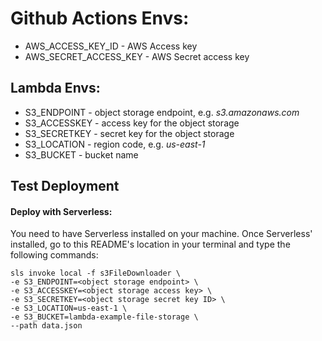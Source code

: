 # Github Actions Envs:
- AWS_ACCESS_KEY_ID - AWS Access key
- AWS_SECRET_ACCESS_KEY - AWS Secret access key

## Lambda Envs:
- S3_ENDPOINT - object storage endpoint, e.g. _s3.amazonaws.com_
- S3_ACCESSKEY - access key for the object storage
- S3_SECRETKEY - secret key for the object storage
- S3_LOCATION - region code, e.g. _us-east-1_
- S3_BUCKET - bucket name


## Test Deployment

#### Deploy with Serverless:

You need to have Serverless installed on your machine.
Once Serverless' installed, go to this README's location in your terminal and type the following commands:

```
sls invoke local -f s3FileDownloader \
-e S3_ENDPOINT=<object storage endpoint> \
-e S3_ACCESSKEY=<object storage access key> \
-e S3_SECRETKEY=<object storage secret key ID> \
-e S3_LOCATION=us-east-1 \
-e S3_BUCKET=lambda-example-file-storage \
--path data.json
```
